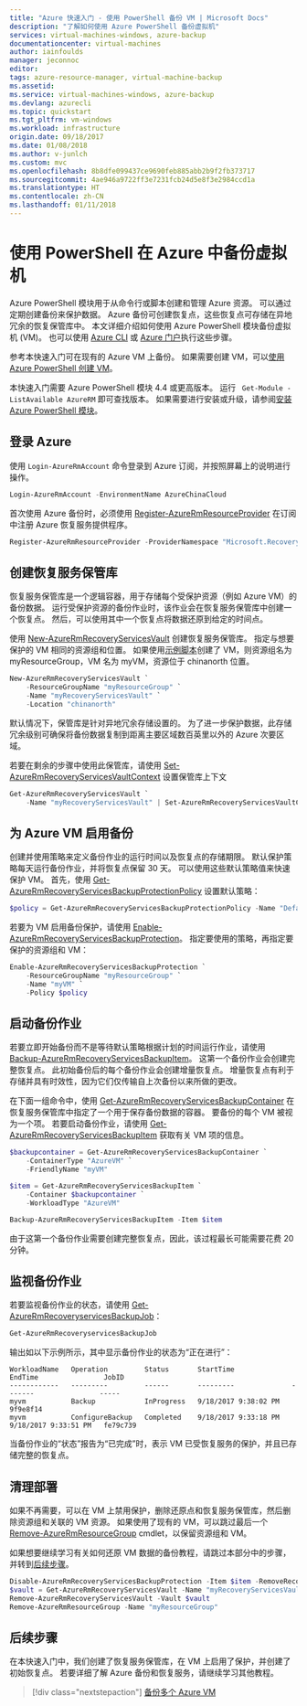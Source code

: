 ```yaml
---
title: "Azure 快速入门 - 使用 PowerShell 备份 VM | Microsoft Docs"
description: "了解如何使用 Azure PowerShell 备份虚拟机"
services: virtual-machines-windows, azure-backup
documentationcenter: virtual-machines
author: iainfoulds
manager: jeconnoc
editor: 
tags: azure-resource-manager, virtual-machine-backup
ms.assetid: 
ms.service: virtual-machines-windows, azure-backup
ms.devlang: azurecli
ms.topic: quickstart
ms.tgt_pltfrm: vm-windows
ms.workload: infrastructure
origin.date: 09/18/2017
ms.date: 01/08/2018
ms.author: v-junlch
ms.custom: mvc
ms.openlocfilehash: 8b8dfe099437ce9690feb885abb2b9f2fb373717
ms.sourcegitcommit: 4ae946a9722ff3e7231fcb24d5e8f3e2984ccd1a
ms.translationtype: HT
ms.contentlocale: zh-CN
ms.lasthandoff: 01/11/2018
---
```

# <a name="back-up-a-virtual-machine-in-azure-with-powershell"></a>使用 PowerShell 在 Azure 中备份虚拟机
Azure PowerShell 模块用于从命令行或脚本创建和管理 Azure 资源。 可以通过定期创建备份来保护数据。 Azure 备份可创建恢复点，这些恢复点可存储在异地冗余的恢复保管库中。 本文详细介绍如何使用 Azure PowerShell 模块备份虚拟机 (VM)。 也可以使用 [Azure CLI](quick-backup-vm-cli.md) 或 [Azure 门户](quick-backup-vm-portal.md)执行这些步骤。

参考本快速入门可在现有的 Azure VM 上备份。 如果需要创建 VM，可以[使用 Azure PowerShell 创建 VM](../virtual-machines/scripts/virtual-machines-windows-powershell-sample-create-vm.md)。

本快速入门需要 Azure PowerShell 模块 4.4 或更高版本。 运行 ` Get-Module -ListAvailable AzureRM` 即可查找版本。 如果需要进行安装或升级，请参阅[安装 Azure PowerShell 模块](https://docs.microsoft.com/powershell/azure/install-azurerm-ps)。


## <a name="log-in-to-azure"></a>登录 Azure
使用 `Login-AzureRmAccount` 命令登录到 Azure 订阅，并按照屏幕上的说明进行操作。

```powershell
Login-AzureRmAccount -EnvironmentName AzureChinaCloud
```

首次使用 Azure 备份时，必须使用 [Register-AzureRmResourceProvider](https://docs.microsoft.com/powershell/module/AzureRM.Resources/Register-AzureRmResourceProvider) 在订阅中注册 Azure 恢复服务提供程序。

```powershell
Register-AzureRmResourceProvider -ProviderNamespace "Microsoft.RecoveryServices"
```


## <a name="create-a-recovery-services-vault"></a>创建恢复服务保管库
恢复服务保管库是一个逻辑容器，用于存储每个受保护资源（例如 Azure VM）的备份数据。 运行受保护资源的备份作业时，该作业会在恢复服务保管库中创建一个恢复点。 然后，可以使用其中一个恢复点将数据还原到给定的时间点。

使用 [New-AzureRmRecoveryServicesVault](https://docs.microsoft.com/powershell/module/azurerm.recoveryservices/new-azurermrecoveryservicesvault) 创建恢复服务保管库。 指定与想要保护的 VM 相同的资源组和位置。 如果使用[示例脚本](../virtual-machines/scripts/virtual-machines-windows-powershell-sample-create-vm.md)创建了 VM，则资源组名为 myResourceGroup，VM 名为 myVM，资源位于 chinanorth 位置。

```powershell
New-AzureRmRecoveryServicesVault `
    -ResourceGroupName "myResourceGroup" `
    -Name "myRecoveryServicesVault" `
    -Location "chinanorth"
```

默认情况下，保管库是针对异地冗余存储设置的。 为了进一步保护数据，此存储冗余级别可确保将备份数据复制到距离主要区域数百英里以外的 Azure 次要区域。

若要在剩余的步骤中使用此保管库，请使用 [Set-AzureRmRecoveryServicesVaultContext](https://docs.microsoft.com/powershell/module/AzureRM.RecoveryServices/Set-AzureRmRecoveryServicesVaultContext) 设置保管库上下文

```powershell
Get-AzureRmRecoveryServicesVault `
    -Name "myRecoveryServicesVault" | Set-AzureRmRecoveryServicesVaultContext
```


## <a name="enable-backup-for-an-azure-vm"></a>为 Azure VM 启用备份
创建并使用策略来定义备份作业的运行时间以及恢复点的存储期限。 默认保护策略每天运行备份作业，并将恢复点保留 30 天。 可以使用这些默认策略值来快速保护 VM。 首先，使用 [Get-AzureRmRecoveryServicesBackupProtectionPolicy](https://docs.microsoft.com/powershell/module/AzureRM.RecoveryServices.Backup/Get-AzureRmRecoveryServicesBackupProtectionPolicy) 设置默认策略：

```powershell
$policy = Get-AzureRmRecoveryServicesBackupProtectionPolicy -Name "DefaultPolicy"
```

若要为 VM 启用备份保护，请使用 [Enable-AzureRmRecoveryServicesBackupProtection](https://docs.microsoft.com/powershell/module/AzureRM.RecoveryServices.Backup/Enable-AzureRmRecoveryServicesBackupProtection)。 指定要使用的策略，再指定要保护的资源组和 VM：

```powershell
Enable-AzureRmRecoveryServicesBackupProtection `
    -ResourceGroupName "myResourceGroup" `
    -Name "myVM" `
    -Policy $policy
```


## <a name="start-a-backup-job"></a>启动备份作业
若要立即开始备份而不是等待默认策略根据计划的时间运行作业，请使用 [Backup-AzureRmRecoveryServicesBackupItem](https://docs.microsoft.com/powershell/module/azurerm.recoveryservices.backup/backup-azurermrecoveryservicesbackupitem)。 这第一个备份作业会创建完整恢复点。 此初始备份后的每个备份作业会创建增量恢复点。 增量恢复点有利于存储并具有时效性，因为它们仅传输自上次备份以来所做的更改。

在下面一组命令中，使用 [Get-AzureRmRecoveryServicesBackupContainer](https://docs.microsoft.com/powershell/module/azurerm.recoveryservices.backup/get-azurermrecoveryservicesbackupcontainer) 在恢复服务保管库中指定了一个用于保存备份数据的容器。 要备份的每个 VM 被视为一个项。 若要启动备份作业，请使用 [Get-AzureRmRecoveryServicesBackupItem](https://docs.microsoft.com/powershell/module/AzureRM.RecoveryServices.Backup/Get-AzureRmRecoveryServicesBackupItem) 获取有关 VM 项的信息。

```powershell
$backupcontainer = Get-AzureRmRecoveryServicesBackupContainer `
    -ContainerType "AzureVM" `
    -FriendlyName "myVM"

$item = Get-AzureRmRecoveryServicesBackupItem `
    -Container $backupcontainer `
    -WorkloadType "AzureVM"

Backup-AzureRmRecoveryServicesBackupItem -Item $item
```

由于这第一个备份作业需要创建完整恢复点，因此，该过程最长可能需要花费 20 分钟。


## <a name="monitor-the-backup-job"></a>监视备份作业
若要监视备份作业的状态，请使用 [Get-AzureRmRecoveryservicesBackupJob](https://docs.microsoft.com/powershell/module/azurerm.recoveryservices.backup/get-azurermrecoveryservicesbackupjob)：

```powershell
Get-AzureRmRecoveryservicesBackupJob
```

输出如以下示例所示，其中显示备份作业的状态为“正在进行”：

```
WorkloadName   Operation         Status       StartTime              EndTime                JobID
------------   ---------         ------       ---------              -------                -----
myvm           Backup            InProgress   9/18/2017 9:38:02 PM                          9f9e8f14
myvm           ConfigureBackup   Completed    9/18/2017 9:33:18 PM   9/18/2017 9:33:51 PM   fe79c739
```

当备份作业的“状态”报告为“已完成”时，表示 VM 已受恢复服务的保护，并且已存储完整的恢复点。


## <a name="clean-up-deployment"></a>清理部署
如果不再需要，可以在 VM 上禁用保护，删除还原点和恢复服务保管库，然后删除资源组和关联的 VM 资源。 如果使用了现有的 VM，可以跳过最后一个 [Remove-AzureRmResourceGroup](https://docs.microsoft.com/powershell/module/azurerm.resources/remove-azurermresourcegroup) cmdlet，以保留资源组和 VM。

如果想要继续学习有关如何还原 VM 数据的备份教程，请跳过本部分中的步骤，并转到[后续步骤](#next-steps)。 

```powershell
Disable-AzureRmRecoveryServicesBackupProtection -Item $item -RemoveRecoveryPoints
$vault = Get-AzureRmRecoveryServicesVault -Name "myRecoveryServicesVault"
Remove-AzureRmRecoveryServicesVault -Vault $vault
Remove-AzureRmResourceGroup -Name "myResourceGroup"
```


## <a name="next-steps"></a>后续步骤
在本快速入门中，我们创建了恢复服务保管库，在 VM 上启用了保护，并创建了初始恢复点。 若要详细了解 Azure 备份和恢复服务，请继续学习其他教程。

> [!div class="nextstepaction"]
> [备份多个 Azure VM](./tutorial-backup-vm-at-scale.md)

<!-- Update_Description: wording update -->